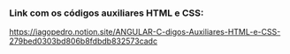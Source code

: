 ### Link com os códigos auxiliares HTML e CSS:
https://iagopedro.notion.site/ANGULAR-C-digos-Auxiliares-HTML-e-CSS-279bed0303bd806b8fdbdb832573cadc
